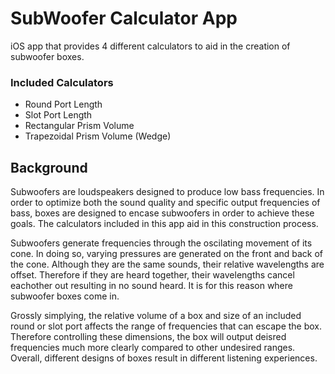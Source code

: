 # SubWoofer Calculator App

iOS app that provides 4 different calculators to aid in the creation of subwoofer boxes. <br />

### Included Calculators

- Round Port Length
- Slot Port Length
- Rectangular Prism Volume
- Trapezoidal Prism Volume (Wedge)

## Background

Subwoofers are loudspeakers designed to produce low bass frequencies. In order to optimize both the sound quality and specific output frequencies of bass, boxes are designed to encase subwoofers in order to achieve these goals. The calculators included in this app aid in this construction process.

Subwoofers generate frequencies through the oscilating movement of its cone. In doing so, varying pressures are generated on the front and back of the cone. Although they are the same sounds, their relative wavelengths are offset. Therefore if they are heard together, their wavelengths cancel eachother out resulting in no sound heard. It is for this reason where subwoofer boxes come in.

Grossly simplying, the relative volume of a box and size of an included round or slot port affects the range of frequencies that can escape the box. Therefore controlling these dimensions, the box will output deisred frequencies much more clearly compared to other undesired ranges. Overall, different designs of boxes result in different listening experiences. 

